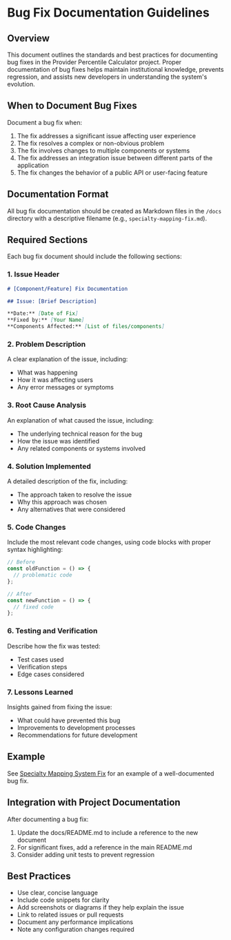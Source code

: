 # Bug Fix Documentation Guidelines

## Overview

This document outlines the standards and best practices for documenting bug fixes in the Provider Percentile Calculator project. Proper documentation of bug fixes helps maintain institutional knowledge, prevents regression, and assists new developers in understanding the system's evolution.

## When to Document Bug Fixes

Document a bug fix when:

1. The fix addresses a significant issue affecting user experience
2. The fix resolves a complex or non-obvious problem
3. The fix involves changes to multiple components or systems
4. The fix addresses an integration issue between different parts of the application
5. The fix changes the behavior of a public API or user-facing feature

## Documentation Format

All bug fix documentation should be created as Markdown files in the `/docs` directory with a descriptive filename (e.g., `specialty-mapping-fix.md`).

## Required Sections

Each bug fix document should include the following sections:

### 1. Issue Header

```markdown
# [Component/Feature] Fix Documentation

## Issue: [Brief Description]

**Date:** [Date of Fix]  
**Fixed by:** [Your Name]  
**Components Affected:** [List of files/components]
```

### 2. Problem Description

A clear explanation of the issue, including:
- What was happening
- How it was affecting users
- Any error messages or symptoms

### 3. Root Cause Analysis

An explanation of what caused the issue, including:
- The underlying technical reason for the bug
- How the issue was identified
- Any related components or systems involved

### 4. Solution Implemented

A detailed description of the fix, including:
- The approach taken to resolve the issue
- Why this approach was chosen
- Any alternatives that were considered

### 5. Code Changes

Include the most relevant code changes, using code blocks with proper syntax highlighting:

```typescript
// Before
const oldFunction = () => {
  // problematic code
};

// After
const newFunction = () => {
  // fixed code
};
```

### 6. Testing and Verification

Describe how the fix was tested:
- Test cases used
- Verification steps
- Edge cases considered

### 7. Lessons Learned

Insights gained from fixing the issue:
- What could have prevented this bug
- Improvements to development processes
- Recommendations for future development

## Example

See [Specialty Mapping System Fix](specialty-mapping-fix.md) for an example of a well-documented bug fix.

## Integration with Project Documentation

After documenting a bug fix:

1. Update the docs/README.md to include a reference to the new document
2. For significant fixes, add a reference in the main README.md
3. Consider adding unit tests to prevent regression

## Best Practices

- Use clear, concise language
- Include code snippets for clarity
- Add screenshots or diagrams if they help explain the issue
- Link to related issues or pull requests
- Document any performance implications
- Note any configuration changes required 